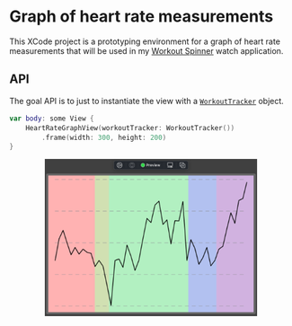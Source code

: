 # Graph of heart rate measurements

This XCode project is a prototyping environment for a graph of heart rate measurements that will be used in my [Workout Spinner](https://github.com/jhrcook/Workout-Spinner-watchapp) watch application.

## API

The goal API is to just to instantiate the view with a [`WorkoutTracker`](https://github.com/jhrcook/HeartRateGraphDemo/blob/main/HeartRateGraphDemo/WorkoutTracker.swift) object.

```swift
var body: some View {
	HeartRateGraphView(workoutTracker: WorkoutTracker())
		.frame(width: 300, height: 200)
}
```

<center><img src="images/2020-11-03_demo.png" width="75%"></center>
